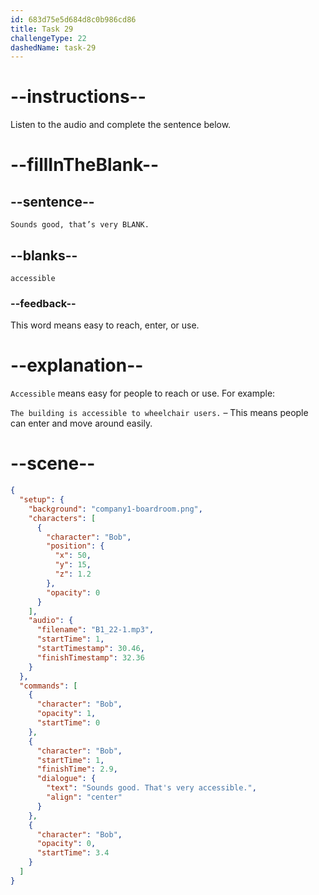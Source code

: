 ```yaml
---
id: 683d75e5d684d8c0b986cd86
title: Task 29
challengeType: 22
dashedName: task-29
---
```


<!-- (Audio) Bob: Sounds good, that’s very accessible. -->

# --instructions--

Listen to the audio and complete the sentence below.

# --fillInTheBlank--

## --sentence--

`Sounds good, that’s very BLANK.`

## --blanks--

`accessible`

### --feedback--

This word means easy to reach, enter, or use.

# --explanation--

`Accessible` means easy for people to reach or use. For example:  

`The building is accessible to wheelchair users.` – This means people can enter and move around easily.

# --scene--

```json
{
  "setup": {
    "background": "company1-boardroom.png",
    "characters": [
      {
        "character": "Bob",
        "position": {
          "x": 50,
          "y": 15,
          "z": 1.2
        },
        "opacity": 0
      }
    ],
    "audio": {
      "filename": "B1_22-1.mp3",
      "startTime": 1,
      "startTimestamp": 30.46,
      "finishTimestamp": 32.36
    }
  },
  "commands": [
    {
      "character": "Bob",
      "opacity": 1,
      "startTime": 0
    },
    {
      "character": "Bob",
      "startTime": 1,
      "finishTime": 2.9,
      "dialogue": {
        "text": "Sounds good. That's very accessible.",
        "align": "center"
      }
    },
    {
      "character": "Bob",
      "opacity": 0,
      "startTime": 3.4
    }
  ]
}
```
